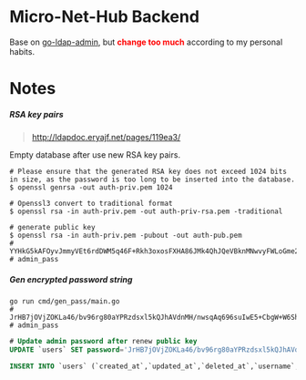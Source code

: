 <!-- @format -->

# Micro-Net-Hub Backend

Base on [go-ldap-admin](https://github.com/eryajf/go-ldap-admin), but <span style="color:red; font-weight:bold">change too much</span> according to my personal habits.

# Notes

##### RSA key pairs

> http://ldapdoc.eryajf.net/pages/119ea3/

Empty database after use new RSA key pairs.

```shell
# Please ensure that the generated RSA key does not exceed 1024 bits in size, as the password is too long to be inserted into the database.
$ openssl genrsa -out auth-priv.pem 1024

# Openssl3 convert to traditional format
$ openssl rsa -in auth-priv.pem -out auth-priv-rsa.pem -traditional

# generate public key
$ openssl rsa -in auth-priv.pem -pubout -out auth-pub.pem
# YYHkG5kAFOyvJmmyVEt6rdDWM5q46F+Rkh3oxosFXHA86JMk4QhJQeVBknMNwvyFWLoGme2gF4eIp2WhpLUj9kxDQKrLj7AwnhILJrFmcykPPXgfBpVGA5aPrtrlucHuIsCBgyrSavHLhnKjdE0O5SbtamiVgfC+PBABY19vX2s=  # admin_pass

```

##### Gen encrypted password string

```shell
go run cmd/gen_pass/main.go
# JrHB7jOVjZOKLa46/bv96rg80aYPRzdsxl5kQJhAVdnMH/nwsqAq696suIwE5+CbgW+W6Shec0mO4tZeojcCPRyAwdNNG9+OAMuH2R5+edfaE2OBe57S07ZBg8uJfmSjgFYxOx1FOSUtCr9bdKgjWFWTtMR714AB23TZ8unSvHY=   # admin_pass
```

```sql
# Update admin password after renew public key
UPDATE `users` SET password='JrHB7jOVjZOKLa46/bv96rg80aYPRzdsxl5kQJhAVdnMH/nwsqAq696suIwE5+CbgW+W6Shec0mO4tZeojcCPRyAwdNNG9+OAMuH2R5+edfaE2OBe57S07ZBg8uJfmSjgFYxOx1FOSUtCr9bdKgjWFWTtMR714AB23TZ8unSvHY=' WHERE username='admin';

INSERT INTO `users` (`created_at`,`updated_at`,`deleted_at`,`username`,`password`,`nickname`,`given_name`,`mail`,`job_number`,`mobile`,`avatar`,`postal_address`,`departments`,`position`,`introduction`,`status`,`creator`,`source`,`department_id`,`source_user_id`,`source_union_id`,`user_dn`,`sync_state`,`id`) VALUES ('2023-12-20 18:02:28.026','2023-12-20 18:02:28.026',NULL,'admin','JrHB7jOVjZOKLa46/bv96rg80aYPRzdsxl5kQJhAVdnMH/nwsqAq696suIwE5+CbgW+W6Shec0mO4tZeojcCPRyAwdNNG9+OAMuH2R5+edfaE2OBe57S07ZBg8uJfmSjgFYxOx1FOSUtCr9bdKgjWFWTtMR714AB23TZ8unSvHY=','管理员','最强后台','admin@eryajf.net','0000','18888888888','https://wpimg.wallstcn.com/f778738c-e4f8-4870-b634-56703b4acafe.gif','地球','研发中心','打工人','最强后台的管理员',1,'系统','','','','','cn=admin,dc=example,dc=com',1,1)

```
